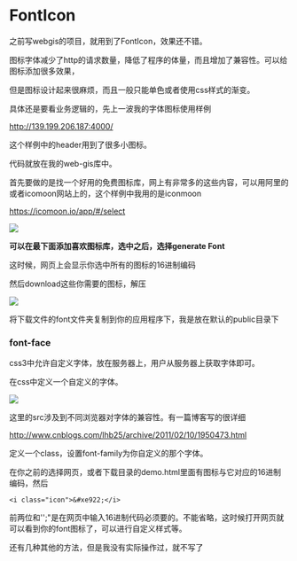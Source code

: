 # FontIcon

之前写webgis的项目，就用到了FontIcon，效果还不错。

图标字体减少了http的请求数量，降低了程序的体量，而且增加了兼容性。可以给图标添加很多效果，

但是图标设计起来很麻烦，而且一般只能单色或者使用css样式的渐变。

具体还是要看业务逻辑的，先上一波我的字体图标使用样例

http://139.199.206.187:4000/



这个样例中的header用到了很多小图标。

代码就放在我的web-gis库中。

首先要做的是找一个好用的免费图标库，网上有非常多的这些内容，可以用阿里的或者icomoon网站上的，这个样例中我用的是iconmoon

https://icomoon.io/app/#/select

![](http://oskgzfrtt.bkt.clouddn.com/%E5%B1%8F%E5%B9%95%E5%BF%AB%E7%85%A7%202017-07-05%20%E4%B8%8A%E5%8D%8810.29.45.png)

**可以在最下面添加喜欢图标库，选中之后，选择generate Font**

这时候，网页上会显示你选中所有的图标的16进制编码

然后download这些你需要的图标，解压

![](http://oskgzfrtt.bkt.clouddn.com/%E5%B1%8F%E5%B9%95%E5%BF%AB%E7%85%A7%202017-07-05%20%E4%B8%8A%E5%8D%8810.36.57.png)

将下载文件的font文件夹复制到你的应用程序下，我是放在默认的public目录下

### font-face

css3中允许自定义字体，放在服务器上，用户从服务器上获取字体即可。

在css中定义一个自定义的字体。

![](http://oskgzfrtt.bkt.clouddn.com/%E5%B1%8F%E5%B9%95%E5%BF%AB%E7%85%A7%202017-07-05%20%E4%B8%8A%E5%8D%8810.40.29.png)

这里的src涉及到不同浏览器对字体的兼容性。有一篇博客写的很详细

http://www.cnblogs.com/lhb25/archive/2011/02/10/1950473.html



定义一个class，设置font-family为你自定义的那个字体。

在你之前的选择网页，或者下载目录的demo.html里面有图标与它对应的16进制编码，然后

```
<i class="icon">&#xe922;</i>
```

前两位和'';"是在网页中输入16进制代码必须要的。不能省略，这时候打开网页就可以看到你的font图标了，可以进行自定义样式等。

还有几种其他的方法，但是我没有实际操作过，就不写了